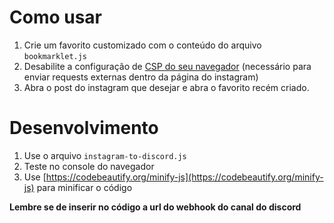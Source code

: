 # Como usar
1. Crie um favorito customizado com o conteúdo do arquivo `bookmarklet.js`
2. Desabilite a configuração de [CSP do seu navegador](https://stackoverflow.com/a/27324485) (necessário para enviar requests externas dentro da página do instagram)
3. Abra o post do instagram que desejar e abra o favorito recém criado.


# Desenvolvimento
1. Use o arquivo `instagram-to-discord.js`
2. Teste no console do navegador
3. Use [https://codebeautify.org/minify-js](https://codebeautify.org/minify-js) para minificar o código

**Lembre se de inserir no código a url do webhook do canal do discord**